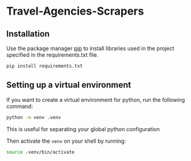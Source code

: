 # Travel-Agencies-Scrapers

## Installation

Use the package manager [pip](https://pip.pypa.io/en/stable/) to install libraries used in the project specified in the requirements.txt file.

```bash
pip install requirements.txt
```

## Setting up a virtual environment

If you want to create a virtual environment for python, run the following
command:

```bash
python -m venv .venv
```

This is useful for separating your global python configuration

Then activate the `venv` on your shell by running:

```bash
source .venv/bin/activate
```
